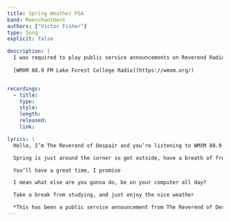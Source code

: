 ```yaml
---
title: Spring Weather PSA
band: Reenchantment
authors: ["Victor Fisher"]
type: Song
explicit: false

description: |
  I was required to play public service announcements on Reverend Radio, which was my college radio show. After getting sick of them, I decided to make one of my own. It ended up playing the automation system for months.
  
  [WMXM 88.9 FM Lake Forest College Radio](https://wmxm.org/)


recordings:
  - title: 
    type: 
    style: 
    length: 
    released: 
    link: 

lyrics: |
  Hello, I’m The Reverend of Despair and you’re listening to WMXM 88.9 FM, Lake Forest College Radio

  Spring is just around the corner so get outside, have a breath of fresh air, put on some Rollerblades

  You’ll have a great time, I promise

  I mean what else are you gonna do, be on your computer all day?

  Take a break from studying, and just enjoy the nice weather

  *This has been a public service announcement from The Reverend of Despair*
---
```

